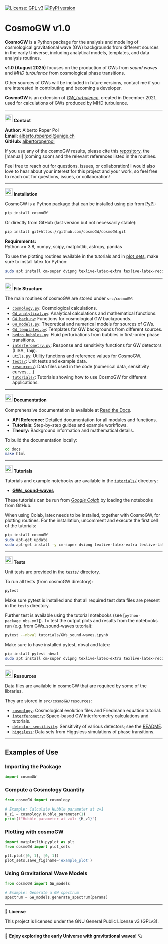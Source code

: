 [![License: GPL v3](https://img.shields.io/badge/License-GPLv3-blue.svg)](https://www.gnu.org/licenses/gpl-3.0)
[![PyPI version](https://img.shields.io/pypi/v/cosmogw.svg)](https://pypi.org/project/cosmogw/)

# CosmoGW v1.0

**CosmoGW** is a Python package for the analysis and modeling of cosmological gravitational wave (GW) backgrounds from different sources in the early Universe, including analytical models, templates, and data analysis routines.

**v1.0 (August 2025)** focuses on the production of GWs from *sound waves* and *MHD turbulence* from
cosmological phase transitions.

Other sources of GWs will be included in future versions, contact me if you are interested
in contributing and becoming a developer.

**CosmoGW** is an extension of [*GW_turbulence*](https://github.com/AlbertoRoper/GW_turbulence), created in December 2021, used for calculations of GWs produced by MHD turbulence.

---

<img src="https://img.icons8.com/ios-filled/50/000000/conference-call.png" width="24" /> **Contact**

**Author:** Alberto Roper Pol  
**Email:** alberto.roperpol@unige.ch  
**GitHub:** [albertoroperpol](https://github.com/AlbertoRoper)  

If you use any of the cosmoGW results, please cite this [repository](https://github.com/cosmoGW/cosmoGW),
the [manual] (coming soon) and the relevant references listed in the routines.

Feel free to reach out for questions, issues, or collaboration!
I would also love to hear about your interest for this project and your work, so feel free to reach out for questions, issues, or collaboration!

---

<img src="https://img.icons8.com/ios-filled/50/000000/download.png" width="24" /> **Installation**

CosmoGW is a Python package that can be installed using pip from [PyPI](https://pypi.org/project/cosmoGW):

```sh
pip install cosmoGW
```

Or directly from GitHub (last version but not necessarily stable):

```sh
pip install git+https://github.com/cosmoGW/cosmoGW.git
```

**Requirements:**  
Python >= 3.8, numpy, scipy, matplotlib, astropy, pandas

To use the plotting routines available in the tutorials and in
[plot_sets](https://github.com/cosmoGW/cosmoGW/blob/main/src/cosmoGW/plot_sets.py), make sure to install latex for Python:

```bash
sudo apt install cm-super dvipng texlive-latex-extra texlive-latex-recommended
```

---

<img src="https://img.icons8.com/ios-filled/50/000000/code-file.png" width="24" /> **File Structure**

The main routines of cosmoGW are stored under `src/cosmoGW`:

- [`cosmology.py`](https://github.com/cosmoGW/cosmoGW/blob/main/src/cosmoGW/cosmology.py): Cosmological calculations.
- [`GW_analytical.py`](https://github.com/cosmoGW/cosmoGW/blob/main/src/cosmoGW/GW_analytical.py): Analytical calculations and mathematical functions.
- [`GW_back.py`](https://github.com/cosmoGW/cosmoGW/blob/main/src/cosmoGW/GW_back.py): Functions for cosmological GW backgrounds.
- [`GW_models.py`](https://github.com/cosmoGW/cosmoGW/blob/main/src/cosmoGW/GW_models.py): Theoretical and numerical models for sources of GWs.
- [`GW_templates.py`](https://github.com/cosmoGW/cosmoGW/blob/main/src/cosmoGW/GW_templates.py): Templates for GW backgrounds from different sources.
- [`hydro_bubbles.py`](https://github.com/cosmoGW/cosmoGW/blob/main/src/cosmoGW/hydro_bubbles.py): Fluid perturbations from bubbles in first-order phase transitions.
- [`interferometry.py`](https://github.com/cosmoGW/cosmoGW/blob/main/src/cosmoGW/interferometry.py): Response and sensitivity functions for GW detectors (LISA, Taiji).
- [`utils.py`](https://github.com/cosmoGW/cosmoGW/blob/main/src/cosmoGW/utils.py): Utility functions and reference values for CosmoGW.
- [`tests/`](https://github.com/cosmoGW/cosmoGW/blob/main/tests/): Unit tests and example data.
- [`resources/`](https://github.com/cosmoGW/cosmoGW/blob/main/src/cosmoGW/resources/): Data files used in the code (numerical data, sensitivity curves, ...)
- [`tutorials/`](https://github.com/cosmoGW/cosmoGW/blob/main/tutorials/): Tutorials showing how to use CosmoGW for different applications.

---

<img src="https://img.icons8.com/ios-filled/50/000000/book.png" width="24" /> **Documentation**

Comprehensive documentation is available at [Read the Docs](https://cosmogw-manual.readthedocs.io/).

- **API Reference:** Detailed documentation for all modules and functions.
- **Tutorials:** Step-by-step guides and example workflows.
- **Theory:** Background information and mathematical details.

To build the documentation locally:

```sh
cd docs
make html
```

---

<img src="https://img.icons8.com/ios-filled/50/000000/education.png" width="24" /> **Tutorials**

Tutorials and example notebooks are available in the [`tutorials/`](https://github.com/cosmoGW/cosmoGW/blob/main/tutorials/) directory:

- [**GWs_sound-waves**](https://github.com/cosmoGW/cosmoGW/blob/main/tutorials/GWs_sound-waves.ipynb)

These tutorials can be run from [*Google Colab*](https://colab.research.google.com/)
by loading the notebooks from GitHub.

When using Colab, latex needs to be installed, together with CosmoGW, for plotting routines.
For the installation, uncomment and execute the first cell of the tutorials:

```bash
pip install cosmoGW
sudo apt-get update
sudo apt-get install -y cm-super dvipng texlive-latex-extra texlive-latex-recommended
```

---

<img src="https://img.icons8.com/ios-filled/50/000000/test-passed.png" width="24" /> **Tests**

Unit tests are provided in the [`tests/`](https://github.com/cosmoGW/cosmoGW/blob/main/tests/) directory.

To run all tests (from cosmoGW directory):

```sh
pytest
```

Make sure pytest is installed and that all required test data files are present in the `tests` directory.

Further test is available using the tutorial notebooks (see [`python-package_nbs.yml`]).
To test the output plots and results from the notebooks run (e.g. from GWs_sound-waves tutorial):

```sh
pytest --nbval tutorials/GWs_sound-waves.ipynb
```

Make sure to have installed pytest, nbval and latex:
```sh
pip install pytest nbval
sudo apt install cm-super dvipng texlive-latex-extra texlive-latex-recommended
```

---

<img src="https://img.icons8.com/ios-filled/50/000000/database.png" width="24" /> **Resources**

Data files are available in cosmoGW that are required by some of the libraries.

They are stored in `src/cosmoGW/resources`:

- [`cosmology`](https://github.com/cosmoGW/cosmoGW/blob/main/src/cosmoGW/resources/cosmology): Cosmological evolution files and Friedmann equation tutorial.
- [`interferometry`](https://github.com/cosmoGW/cosmoGW/blob/main/src/cosmoGW/resources/interferometry): Space-based GW interferometry calculations and tutorials.
- [`detector_sensitivity`](https://github.com/cosmoGW/cosmoGW/blob/main/src/cosmoGW/resources/detector_sensitivity): Sensitivity of various detectors; see the [README](https://github.com/cosmoGW/cosmoGW/blob/main/src/cosmoGW/resources/detector_sensitivity/README.md).
- [`higgsless`](https://github.com/cosmoGW/cosmoGW/blob/main/src/cosmoGW/resources/higgsless): Data sets from Higgsless simulations of phase transitions.

---

## Examples of Use

### Importing the Package
```python
import cosmoGW
```

### Compute a Cosmology Quantity
```python
from cosmoGW import cosmology

# Example: Calculate Hubble parameter at z=1
H_z1 = cosmology.Hubble_parameter(1)
print(f"Hubble parameter at z=1: {H_z1}")
```

### Plotting with cosmoGW
```python
import matplotlib.pyplot as plt
from cosmoGW import plot_sets

plt.plot([0, 1], [0, 1])
plot_sets.save_fig(name='example_plot')
```

### Using Gravitational Wave Models
```python
from cosmoGW import GW_models

# Example: Generate a GW spectrum
spectrum = GW_models.generate_spectrum(params)
```

---

📄 **License**

This project is licensed under the GNU General Public License v3 (GPLv3).

---

🚀 **Enjoy exploring the early Universe with gravitational waves!** 🪐